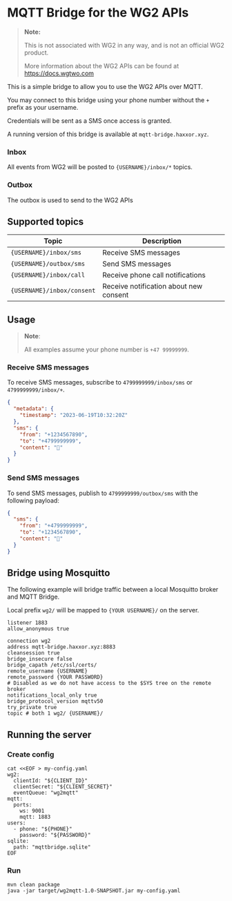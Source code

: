 # MQTT Bridge for the WG2 APIs

> **Note:**
>
>  This is not associated with WG2 in any way, and is not an official WG2 product.
>
>  More information about the WG2 APIs can be found at https://docs.wgtwo.com

This is a simple bridge to allow you to use the WG2 APIs over MQTT.

You may connect to this bridge using your phone number without the `+` prefix as your username.

Credentials will be sent as a SMS once access is granted.

A running version of this bridge is available at `mqtt-bridge.haxxor.xyz`.

### Inbox
All events from WG2 will be posted to `{USERNAME}/inbox/*` topics.

### Outbox
The outbox is used to send to the WG2 APIs 

## Supported topics

| Topic                      | Description                            |
|----------------------------|----------------------------------------|
| `{USERNAME}/inbox/sms`     | Receive SMS messages                   |
| `{USERNAME}/outbox/sms`    | Send SMS messages                      |
| `{USERNAME}/inbox/call`    | Receive phone call notifications       |
| `{USERNAME}/inbox/consent` | Receive notification about new consent |

## Usage

> **Note**:
> 
> All examples assume your phone number is `+47 99999999`.

### Receive SMS messages

To receive SMS messages, subscribe to `4799999999/inbox/sms` or `4799999999/inbox/+`.

```json
{
  "metadata": {
    "timestamp": "2023-06-19T10:32:20Z"
  },
  "sms": {
    "from": "+1234567890",
    "to": "+4799999999",
    "content": "💜"
  }
}
```

### Send SMS messages
To send SMS messages, publish to `4799999999/outbox/sms` with the following payload:

```json
{
  "sms": {
    "from": "+4799999999",
    "to": "+1234567890",
    "content": "💜"
  }
}
```

## Bridge using Mosquitto
The following example will bridge traffic between a local Mosquitto broker and MQTT Bridge.

Local prefix `wg2/` will be mapped to `{YOUR USERNAME}/` on the server.

```
listener 1883
allow_anonymous true

connection wg2
address mqtt-bridge.haxxor.xyz:8883
cleansession true
bridge_insecure false
bridge_capath /etc/ssl/certs/
remote_username {USERNAME}
remote_password {YOUR PASSWORD}
# Disabled as we do not have access to the $SYS tree on the remote broker
notifications_local_only true
bridge_protocol_version mqttv50
try_private true
topic # both 1 wg2/ {USERNAME}/
```

## Running the server

### Create config

```shell
cat <<EOF > my-config.yaml
wg2:
  clientId: "${CLIENT_ID}"
  clientSecret: "${CLIENT_SECRET}"
  eventQueue: "wg2mqtt"
mqtt:
  ports:
    ws: 9001
    mqtt: 1883
users:
  - phone: "${PHONE}"
    password: "${PASSWORD}"
sqlite:
  path: "mqttbridge.sqlite"
EOF
```

### Run

```shell
mvn clean package
java -jar target/wg2mqtt-1.0-SNAPSHOT.jar my-config.yaml
```
